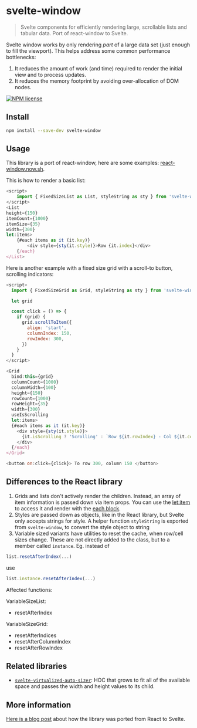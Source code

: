 # svelte-window

> Svelte components for efficiently rendering large, scrollable lists and tabular data. Port of react-window to Svelte.

Svelte window works by only rendering *part* of a large data set (just enough to fill the viewport). This helps address some common performance bottlenecks:
1. It reduces the amount of work (and time) required to render the initial view and to process updates.
2. It reduces the memory footprint by avoiding over-allocation of DOM nodes.

[![NPM license](https://img.shields.io/badge/license-mit-red.svg?style=for-the-badge)](LICENSE.md)

## Install

```bash
npm install --save-dev svelte-window
```

## Usage

This library is a port of react-window, here are some examples: [react-window.now.sh](https://react-window.now.sh/).

This is how to render a basic list:


```javascript
<script>
    import { FixedSizeList as List, styleString as sty } from 'svelte-window';
</script>
<List
height={150}
itemCount={1000}
itemSize={35}
width={300}
let:items>
    {#each items as it (it.key)}
        <div style={sty(it.style)}>Row {it.index}</div>        
    {/each}
</List>
```

Here is another example with a fixed size grid with a scroll-to button, scrolling indicators:

```javascript
<script>
  import { FixedSizeGrid as Grid, styleString as sty } from 'svelte-window'

  let grid

  const click = () => {
    if (grid) {
      grid.scrollToItem({
        align: 'start',
        columnIndex: 150,
        rowIndex: 300,
      })
    }
  }
</script>

<Grid
  bind:this={grid}
  columnCount={1000}
  columnWidth={100}
  height={150}
  rowCount={1000}
  rowHeight={35}
  width={300}
  useIsScrolling
  let:items>
  {#each items as it (it.key)}
    <div style={sty(it.style)}>
      {it.isScrolling ? 'Scrolling' : `Row ${it.rowIndex} - Col ${it.columnIndex}`}
    </div>
  {/each}
</Grid>

<button on:click={click}> To row 300, column 150 </button>
```

## Differences to the React library

1. Grids and lists don't actively render the children. Instead, an array of item information is passed down via item props. You can use the [let:item](https://svelte.dev/tutorial/slot-props) to access it and render with the [each block](https://svelte.dev/tutorial/each-blocks).
2. Styles are passed down as objects, like in the React library, but Svelte only accepts strings for style. A helper function `styleString` is exported from `svelte-window`, to convert the style object to string
3. Variable sized variants have utilities to reset the cache, when row/cell sizes change. These are not directly added to the class, but to a member called `instance`. Eg. instead of

```javascript
list.resetAfterIndex(...)
```

use 

```javascript
list.instance.resetAfterIndex(...)
```

Affected functions:

VariableSizeList:

- resetAfterIndex

VariableSizeGrid:

- resetAfterIndices
- resetAfterColumnIndex
- resetAfterRowIndex

## Related libraries

* [`svelte-virtualized-auto-sizer`](https://npmjs.com/package/svelte-virtualized-auto-sizer): HOC that grows to fit all of the available space and passes the width and height values to its child.

## More information

[Here is a blog post](https://gradientdescent.de/porting-react-window) about how the library was ported from React to Svelte.

